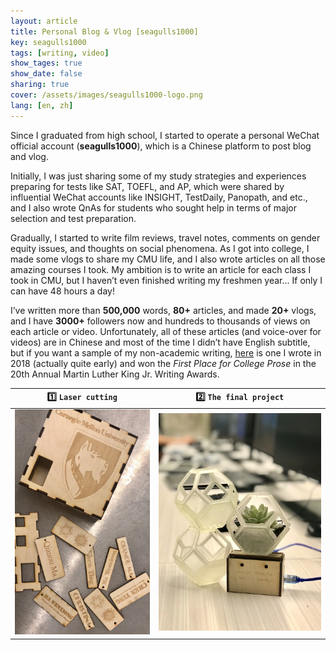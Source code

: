 ```yaml
---
layout: article
title: Personal Blog & Vlog [seagulls1000]
key: seagulls1000 
tags: [writing, video]
show_tages: true
show_date: false
sharing: true
cover: /assets/images/seagulls1000-logo.png
lang: [en, zh]
---
```


Since I graduated from high school, I started to operate a personal WeChat official account (**seagulls1000**), which is a Chinese platform to post blog and vlog. 

<!--more-->

Initially, I was just sharing some of my study strategies and experiences preparing for tests like SAT, TOEFL, and AP, which were shared by influential WeChat accounts like INSIGHT, TestDaily, Panopath, and etc., and I also wrote QnAs for students who sought help in terms of major selection and test preparation. 

Gradually, I started to write film reviews, travel notes, comments on gender equity issues, and thoughts on social phenomena. As I got into college, I made some vlogs to share my CMU life, and I also wrote articles on all those amazing courses I took. My ambition is to write an article for each class I took in CMU, but I haven’t even finished writing my freshmen year… If only I can have 48 hours a day!

I’ve written more than **500,000** words, **80+** articles, and made **20+** vlogs, and I have **3000+** followers now and hundreds to thousands of views on each article or video. Unfortunately, all of these articles (and voice-over for videos) are in Chinese and most of the time I didn’t have English subtitle, but if you want a sample of my non-academic writing, [here] is one I wrote in 2018 (actually quite early) and won the *First Place for College Prose* in the 20th Annual Martin Luther King Jr. Writing Awards.

| :one: `Laser cutting` | :two: `The final project` |
| -- | -- | 
|![](/assets/images/24104-laser-cut.jpg)|![](/assets/images/24104-waterme.jpg)|

[here]: https://www.cmu.edu/dietrich/english/mlk/2019/ma-christina.html
